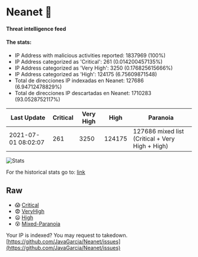 # Neanet :hocho:
#### Threat intelligence feed
#### The stats:

- IP Address with malicious activities reported: 1837969 (100%)
- IP Address categorized as 'Critical':  261 (0.014200457135%)
- IP Address categorized as 'Very High':  3250 (0.176825615666%)
- IP Address categorized as 'High':  124175 (6.75609871548)
- Total de direcciones IP indexadas en Neanet:  127686 (6.94712478829%)
- Total de direcciones IP descartadas en Neanet:  1710283 (93.0528752117%)

| Last Update | Critical | Very High | High | Paranoia |
| --- | --- | --- | --- | --- |
| 2021-07-01 08:02:07 | 261 | 3250 | 124175 | 127686 mixed list (Critical + Very High + High)|

![Stats](https://docs.google.com/spreadsheets/d/e/2PACX-1vSnaNMIXVabIpDJjufMlzH7poXnshF3mgd8Is1g9ytUEzVsP5my4Trn8f-xkoLLQ38xpL3HtmUexLo6/pubchart?oid=501124687&format=image)

For the historical stats go to: [link](/stats.csv)
## Raw
- :scream: [Critical](https://raw.githubusercontent.com/JavaGarcia/Neanet/master/blacklists/neanet_critical.txt)
- :fearful: [VeryHigh](https://raw.githubusercontent.com/JavaGarcia/Neanet/master/blacklists/neanet_veryHigh.txtt)
- :frowning: [High](https://raw.githubusercontent.com/JavaGarcia/Neanet/master/blacklists/neanet_high.txt)
- :dizzy_face: [Mixed-Paranoia](https://raw.githubusercontent.com/JavaGarcia/Neanet/master/blacklists/neanet_all.txt)


Your IP is indexed? You may request to takedown. [https://github.com/JavaGarcia/Neanet/issues](https://github.com/JavaGarcia/Neanet/issues)




































































































































































































































































































































































































































































































































































































































































































































































































































































































































































































































































































































































































































































































































































































































































































































































































































































































































































































































































































































































































































































































































































































































































































































































































































































































































































































































































































































































































































































































































































































































































































































































































































































































































































































































































































































































































































































































































































































































































































































































































































































































































































































































































































































































































































































































































































































































































































































































































































































































































































































































































































































































































































































































































































































































































































































































































































































































































































































































































































































































































































































































































































































































































































































































































































































































































































































































































































































































































































































































































































































































































































































































































































































































































































































































































































































